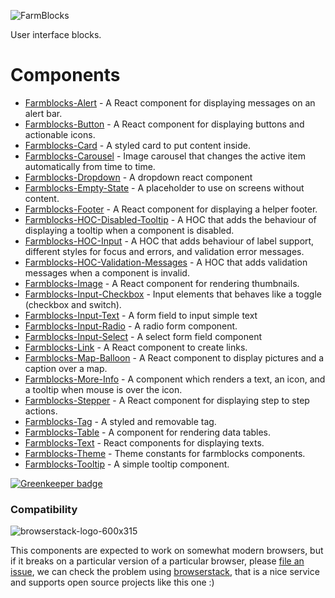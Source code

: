 ![FarmBlocks](https://user-images.githubusercontent.com/7760/31051341-4d280118-a63c-11e7-9e8f-3b375ca8f9a0.png)

User interface blocks.

# Components

* [Farmblocks-Alert](https://github.com/CraveFood/farmblocks/tree/master/packages/alert) - A React component for displaying messages on an alert bar.
* [Farmblocks-Button](https://github.com/CraveFood/farmblocks/tree/master/packages/button) - A React component for displaying buttons and actionable icons.
* [Farmblocks-Card](https://github.com/CraveFood/farmblocks/tree/master/packages/card) - A styled card to put content inside.
* [Farmblocks-Carousel](https://github.com/CraveFood/farmblocks/tree/master/packages/carousel) - Image carousel that changes the active item automatically from time to time.
* [Farmblocks-Dropdown](https://github.com/CraveFood/farmblocks/tree/master/packages/dropdown) - A dropdown react component
* [Farmblocks-Empty-State](https://github.com/CraveFood/farmblocks/tree/master/packages/empty-state) - A placeholder to use on screens without content.
* [Farmblocks-Footer](https://github.com/CraveFood/farmblocks/tree/master/packages/footer) - A React component for displaying a helper footer.
* [Farmblocks-HOC-Disabled-Tooltip](https://github.com/CraveFood/farmblocks/tree/master/packages/hoc-disabled-tooltip) - A HOC that adds the behaviour of displaying a tooltip when a component is disabled.
* [Farmblocks-HOC-Input](https://github.com/CraveFood/farmblocks/tree/master/packages/hoc-input) - A HOC that adds behaviour of label support, different styles for focus and errors, and validation error messages.
* [Farmblocks-HOC-Validation-Messages](https://github.com/CraveFood/farmblocks/tree/master/packages/hoc-validation-messages) - A HOC that adds validation messages when a component is invalid.
* [Farmblocks-Image](https://github.com/CraveFood/farmblocks/tree/master/packages/image) - A React component for rendering thumbnails.
* [Farmblocks-Input-Checkbox](https://github.com/CraveFood/farmblocks/tree/master/packages/input-checkbox) - Input elements that behaves like a toggle (checkbox and switch).
* [Farmblocks-Input-Text](https://github.com/CraveFood/farmblocks/tree/master/packages/input-text) - A form field to input simple text
* [Farmblocks-Input-Radio](https://github.com/CraveFood/farmblocks/tree/master/packages/input-radio) - A radio form component.
* [Farmblocks-Input-Select](https://github.com/CraveFood/farmblocks/tree/master/packages/input-select) - A select form field component
* [Farmblocks-Link](https://github.com/CraveFood/farmblocks/tree/master/packages/link) - A React component to create links.
* [Farmblocks-Map-Balloon](https://github.com/CraveFood/farmblocks/tree/master/packages/map-balloon) - A React component to display pictures and a caption over a map.
* [Farmblocks-More-Info](https://github.com/CraveFood/farmblocks/tree/master/packages/more-info) - A component which renders a text, an icon, and a tooltip when mouse is over the icon.
* [Farmblocks-Stepper](https://github.com/CraveFood/farmblocks/tree/master/packages/stepper) - A React component for displaying step to step actions.
* [Farmblocks-Tag](https://github.com/CraveFood/farmblocks/tree/master/packages/tag) - A styled and removable tag.
* [Farmblocks-Table](https://github.com/CraveFood/farmblocks/tree/master/packages/table) - A component for rendering data tables.
* [Farmblocks-Text](https://github.com/CraveFood/farmblocks/tree/master/packages/text) - React components for displaying texts.
* [Farmblocks-Theme](https://github.com/CraveFood/farmblocks/tree/master/packages/theme) - Theme constants for farmblocks components.
* [Farmblocks-Tooltip](https://github.com/CraveFood/farmblocks/tree/master/packages/tooltip) - A simple tooltip component.

[![Greenkeeper badge](https://badges.greenkeeper.io/CraveFood/farmblocks.svg)](https://greenkeeper.io/)

### Compatibility

![browserstack-logo-600x315](https://user-images.githubusercontent.com/7760/34738829-7327ddc4-f561-11e7-97e2-2fe0474eaf05.png)

This components are expected to work on somewhat modern browsers, but if it breaks on a particular version of a particular browser, please [file an issue](https://github.com/CraveFood/farmblocks/issues), we can check the problem using [browserstack](http://browserstack.com/), that is a nice service and supports open source projects like this one :)

